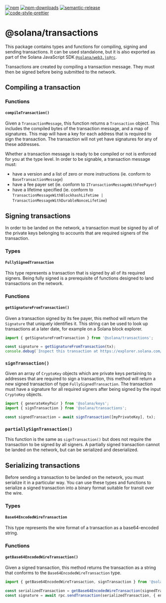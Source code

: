 [![npm][npm-image]][npm-url]
[![npm-downloads][npm-downloads-image]][npm-url]
[![semantic-release][semantic-release-image]][semantic-release-url]
<br />
[![code-style-prettier][code-style-prettier-image]][code-style-prettier-url]

[code-style-prettier-image]: https://img.shields.io/badge/code_style-prettier-ff69b4.svg?style=flat-square
[code-style-prettier-url]: https://github.com/prettier/prettier
[npm-downloads-image]: https://img.shields.io/npm/dm/@solana/transactions/rc.svg?style=flat
[npm-image]: https://img.shields.io/npm/v/@solana/transactions/rc.svg?style=flat
[npm-url]: https://www.npmjs.com/package/@solana/transactions/v/rc
[semantic-release-image]: https://img.shields.io/badge/%20%20%F0%9F%93%A6%F0%9F%9A%80-semantic--release-e10079.svg
[semantic-release-url]: https://github.com/semantic-release/semantic-release

# @solana/transactions

This package contains types and functions for compiling, signing and sending transactions. It can be used standalone, but it is also exported as part of the Solana JavaScript SDK [`@solana/web3.js@rc`](https://github.com/solana-labs/solana-web3.js/tree/master/packages/library).

Transactions are created by compiling a transaction message. They must then be signed before being submitted to the network.

## Compiling a transaction

### Functions

#### `compileTransaction()`

Given a `TransactionMessage`, this function returns a `Transaction` object. This includes the compiled bytes of the transaction message, and a map of signatures. This map will have a key for each address that is required to sign the transaction. The transaction will not yet have signatures for any of these addresses.

Whether a transaction message is ready to be compiled or not is enforced for you at the type level. In order to be signable, a transaction message must:

-   have a version and a list of zero or more instructions (ie. conform to `BaseTransactionMessage`)
-   have a fee payer set (ie. conform to `ITransactionMessageWithFeePayer`)
-   have a lifetime specified (ie. conform to `TransactionMessageWithBlockhashLifetime | TransactionMessageWithDurableNonceLifetime`)

## Signing transactions

In order to be landed on the network, a transaction must be signed by all of the private keys belonging to accounts that are required signers of the transaction.

### Types

#### `FullySignedTransaction`

This type represents a transaction that is signed by all of its required signers. Being fully signed is a prerequisite of functions designed to land transactions on the network.

### Functions

#### `getSignatureFromTransaction()`

Given a transaction signed by its fee payer, this method will return the `Signature` that uniquely identifies it. This string can be used to look up transactions at a later date, for example on a Solana block explorer.

```ts
import { getSignatureFromTransaction } from '@solana/transactions';

const signature = getSignatureFromTransaction(tx);
console.debug(`Inspect this transaction at https://explorer.solana.com/tx/${signature}`);
```

### `signTransaction()`

Given an array of `CryptoKey` objects which are private keys pertaining to addresses that are required to sign a transaction, this method will return a new signed transaction of type `FullySignedTransaction`. The transaction must have a signature for all required signers after being signed by the input `CryptoKey` objects.

```ts
import { generateKeyPair } from '@solana/keys';
import { signTransaction } from '@solana/transactions';

const signedTransaction = await signTransaction([myPrivateKey], tx);
```

### `partiallySignTransaction()`

This function is the same as `signTransaction()` but does not require the transaction to be signed by all signers. A partially signed transaction cannot be landed on the network, but can be serialized and deserialized.

## Serializing transactions

Before sending a transaction to be landed on the network, you must serialize it in a particular way. You can use these types and functions to serialize a signed transaction into a binary format suitable for transit over the wire.

### Types

#### `Base64EncodedWireTransaction`

This type represents the wire format of a transaction as a base64-encoded string.

### Functions

#### `getBase64EncodedWireTransaction()`

Given a signed transaction, this method returns the transaction as a string that conforms to the `Base64EncodedWireTransaction` type.

```ts
import { getBase64EncodedWireTransaction, signTransaction } from '@solana/transactions';

const serializedTransaction = getBase64EncodedWireTransaction(signedTransaction);
const signature = await rpc.sendTransaction(serializedTransaction, { encoding: 'base64' }).send();
```
